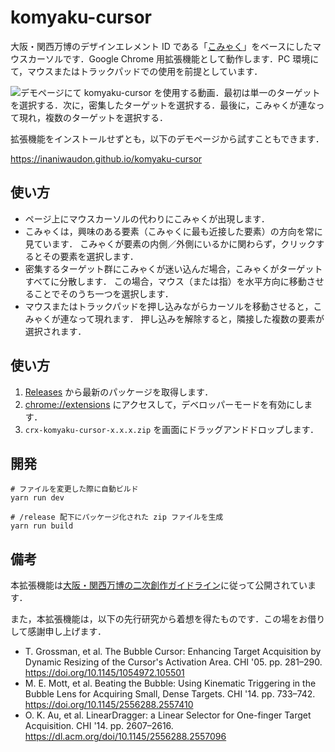 # komyaku-cursor

大阪・関西万博のデザインエレメント ID である「[こみゃく](https://expoworlds.jp/ja/visual/)」をベースにしたマウスカーソルです．Google Chrome 用拡張機能として動作します．PC 環境にて，マウスまたはトラックパッドでの使用を前提としています．

![デモページにて komyaku-cursor を使用する動画．最初は単一のターゲットを選択する．次に，密集したターゲットを選択する．最後に，こみゃくが連なって現れ，複数のターゲットを選択する．](demo.gif)

拡張機能をインストールせずとも，以下のデモページから試すこともできます．

<https://inaniwaudon.github.io/komyaku-cursor>

## 使い方

- ページ上にマウスカーソルの代わりにこみゃくが出現します．
- こみゃくは，興味のある要素（こみゃくに最も近接した要素）の方向を常に見ています．
  こみゃくが要素の内側／外側にいるかに関わらず，クリックするとその要素を選択します．
- 密集するターゲット群にこみゃくが迷い込んだ場合，こみゃくがターゲットすべてに分散します．
  この場合，マウス（または指）を水平方向に移動させることでそのうち一つを選択します．
- マウスまたはトラックパッドを押し込みながらカーソルを移動させると，こみゃくが連なって現れます．
  押し込みを解除すると，隣接した複数の要素が選択されます．

## 使い方

1. [Releases](https://github.com/inaniwaudon/komyaku-cursor/releases) から最新のパッケージを取得します．
2. [chrome://extensions](chrome://extensions) にアクセスして，デベロッパーモードを有効にします．
3. `crx-komyaku-cursor-x.x.x.zip` を画面にドラッグアンドドロップします．

## 開発

```
# ファイルを変更した際に自動ビルド
yarn run dev

# /release 配下にパッケージ化された zip ファイルを生成
yarn run build
```

## 備考

本拡張機能は[大阪・関西万博の二次創作ガイドライン](https://www.expo2025.or.jp/wp/wp-content/themes/expo2025orjp_2022/assets/pdf/character/character_terms.pdf)に従って公開されています．

また，本拡張機能は，以下の先行研究から着想を得たものです．この場をお借りして感謝申し上げます．

- T. Grossman, et al. The Bubble Cursor: Enhancing Target Acquisition by Dynamic Resizing of the Cursor's Activation Area. CHI '05. pp. 281–290. <https://doi.org/10.1145/1054972.105501>
- M. E. Mott, et al. Beating the Bubble: Using Kinematic Triggering in the Bubble Lens for Acquiring Small, Dense Targets. CHI '14. pp. 733–742. <https://doi.org/10.1145/2556288.2557410>
- O. K. Au, et al. LinearDragger: a Linear Selector for One-finger Target Acquisition. CHI '14. pp. 2607–2616. <https://dl.acm.org/doi/10.1145/2556288.2557096>
